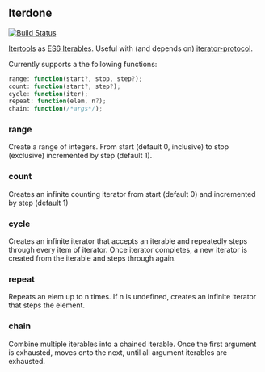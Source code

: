 ## Iterdone
[![Build Status](https://secure.travis-ci.org/kevinbeaty/iterdone.svg)](http://travis-ci.org/kevinbeaty/iterdone)

[Itertools][1] as [ES6 Iterables][2].  Useful with (and depends on) [iterator-protocol][3].

Currently supports a the following functions:

```javascript
range: function(start?, stop, step?);
count: function(start?, step?);
cycle: function(iter);
repeat: function(elem, n?);
chain: function(/*args*/);
```

### range
Create a range of integers.  From start (default 0, inclusive) to stop (exclusive) incremented by step (default 1).

### count
Creates an infinite counting iterator from start (default 0) and incremented by step (default 1)

### cycle
Creates an infinite iterator that accepts an iterable and repeatedly steps through every item of iterator. Once iterator completes, a new iterator is created from the iterable and steps through again.

### repeat
Repeats an elem up to n times.  If n is undefined, creates an infinite iterator that steps the element.

### chain
Combine multiple iterables into a chained iterable.  Once the first argument is exhausted, moves onto the next, until all argument iterables are exhausted.


[1]: https://docs.python.org/2/library/itertools.html
[2]: https://developer.mozilla.org/en-US/docs/Web/JavaScript/Guide/iterable
[3]: https://github.com/transduce/iterator-protocol
